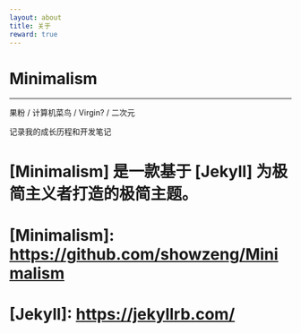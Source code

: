 ```yaml
---
layout: about
title: 关于
reward: true
---
```


# Minimalism

---
果粉 / 计算机菜鸟 / Virgin? / 二次元

记录我的成长历程和开发笔记


# [Minimalism] 是一款基于 [Jekyll] 为极简主义者打造的极简主题。
# [Minimalism]: https://github.com/showzeng/Minimalism
# [Jekyll]: https://jekyllrb.com/
